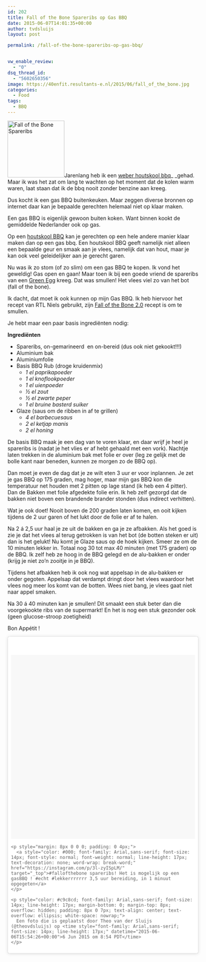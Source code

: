 ```yaml
---
id: 202
title: Fall of the Bone Spareribs op Gas BBQ
date: 2015-06-07T14:01:35+00:00
author: tvdsluijs
layout: post

permalink: /fall-of-the-bone-spareribs-op-gas-bbq/


vw_enable_review:
  - "0"
dsq_thread_id:
  - "5602650356"
image: https://40enfit.resultants-e.nl/2015/06/fall_of_the_bone.jpg
categories:
  - Food
tags:
  - BBQ
---
```

<img class="alignleft wp-image-203 size-thumbnail" src="https://40enfit.resultants-e.nl/2015/06/fall_of_the_bone-150x150.jpg" alt="Fall of the Bone Spareribs" width="150" height="150" srcset="https://40enfit.resultants-e.nl/2015/06/fall_of_the_bone-150x150.jpg 150w, https://40enfit.resultants-e.nl/2015/06/fall_of_the_bone-300x300.jpg 300w, https://40enfit.resultants-e.nl/2015/06/fall_of_the_bone-80x80.jpg 80w, https://40enfit.resultants-e.nl/2015/06/fall_of_the_bone-360x360.jpg 360w, https://40enfit.resultants-e.nl/2015/06/fall_of_the_bone.jpg 640w" sizes="(max-width: 150px) 100vw, 150px" />Jarenlang heb ik een <a href="http://www.bbqwinqel.nl/" target="_blank">weber houtskool bbq</a>_ _gehad. Maar ik was het zat om lang te wachten op het moment dat de kolen warm waren, laat staan dat ik de bbq nooit zonder benzine aan kreeg.

Dus kocht ik een gas BBQ buitenkeuken. Maar zeggen diverse bronnen op internet daar kan je bepaalde gerechten helemaal niet op klaar maken.<!--more-->

Een gas BBQ is eigenlijk gewoon buiten koken. Want binnen kookt de gemiddelde Nederlander ook op gas.

Op een <a href="http://www.bbq-voor-thuis.nl/" target="_blank">houtskool BBQ</a> kan je gerechten op een hele andere manier klaar maken dan op een gas bbq. Een houtskool BBQ geeft namelijk niet alleen een bepaalde geur en smaak aan je vlees, namelijk dat van hout, maar je kan ook veel geleidelijker aan je gerecht garen.

Nu was ik zo stom (of zo slim) om een gas BBQ te kopen. Ik vond het geweldig! Gas open en gaan! Maar toen ik bij een goede vriend de spareribs van een <a href="http://www.fonq.nl/producten/merk-big_green_egg/" target="_blank">Green Egg</a> kreeg. Dat was smullen! Het vlees viel zo van het bot (fall of the bone).

Ik dacht, dat moet ik ook kunnen op mijn Gas BBQ. Ik heb hiervoor het recept van RTL Niels gebruikt, zijn <a href="http://www.rtlniels.nl/bbq/?p=1386" target="_blank">Fall of the Bone 2.0</a> recept is om te smullen.

Je hebt maar een paar basis ingrediënten nodig:

**Ingrediënten**

  * Spareribs, on-gemarineerd  en on-bereid (dus ook niet gekookt!!!)
  * Aluminium bak
  * Aluminiumfolie
  * Basis BBQ Rub (droge kruidenmix) 
      * _1 el paprikapoeder_
      * _1 el knoflookpoeder_
      * _1 el uienpoeder_
      * _½ el zout_
      * _½ el zwarte peper_
      * _1 el bruine basterd suiker_
  * Glaze (saus om de ribben in af te grillen) 
      * _4 el barbecuesaus_
      * _2 el ketjap manis_
      * _2 el honing_

De basis BBQ maak je een dag van te voren klaar, en daar wrijf je heel je spareribs is (nadat je het vlies er af hebt gehaald met een vork). Nachtje laten trekken in de aluminium bak met folie er over (leg ze gelijk met de bolle kant naar beneden, kunnen ze morgen zo de BBQ op).

Dan moet je even de dag dat je ze wilt eten 3 uur er voor inplannen. Je zet je gas BBQ op 175 graden, mag hoger, maar mijn gas BBQ kon die temperatuur net houden met 2 pitten op lage stand (ik heb een 4 pitter). Dan de Bakken met folie afgedekte folie erin. Ik heb zelf gezorgd dat de bakken niet boven een brandende brander stonden (dus indirect verhitten).

Wat je ook doet! Nooit boven de 200 graden laten komen, en ooit kijken tijdens de 2 uur garen of het lukt door de folie er af te halen.

Na 2 á 2,5 uur haal je ze uit de bakken en ga je ze afbakken. Als het goed is zie je dat het vlees al terug getrokken is van het bot (de botten steken er uit) dan is het gelukt! Nu komt je Glaze saus op de hoek kijken. Smeer ze om de 10 minuten lekker in. Totaal nog 30 tot max 40 minuten (met 175 graden) op de BBQ. Ik zelf heb ze hoog in de BBQ gelegd en de alu-bakken er onder (krijg je niet zo&#8217;n zooitje in je BBQ).

Tijdens het afbakken heb ik ook nog wat appelsap in de alu-bakken er onder gegoten. Appelsap dat verdampt dringt door het vlees waardoor het vlees nog meer los komt van de botten. Wees niet bang, je vlees gaat niet naar appel smaken.

Na 30 á 40 minuten kan je smullen! Dit smaakt een stuk beter dan die voorgekookte ribs van de supermarkt! En het is nog een stuk gezonder ook (geen glucose-stroop zoetigheid)

Bon Appétit !

<blockquote class="instagram-media" style="background: #FFF; border: 0; border-radius: 3px; box-shadow: 0 0 1px 0 rgba(0,0,0,0.5),0 1px 10px 0 rgba(0,0,0,0.15); margin: 1px; max-width: 658px; padding: 0; width: calc(100% - 2px);" data-instgrm-captioned="" data-instgrm-version="4">
  <div style="padding: 8px;">
    <div style="background: #F8F8F8; line-height: 0; margin-top: 40px; padding: 50% 0; text-align: center; width: 100%;">
    </div>
    
    <p style="margin: 8px 0 0 0; padding: 0 4px;">
      <a style="color: #000; font-family: Arial,sans-serif; font-size: 14px; font-style: normal; font-weight: normal; line-height: 17px; text-decoration: none; word-wrap: break-word;" href="https://instagram.com/p/3l-zyISpLM/" target="_top">#fallofthebone spareribs! Het is mogelijk op een gasBBQ ! #echt #lekkerrrrrrr 3,5 uur bereiding, in 1 minuut opgegeten</a>
    </p>
    
    <p style="color: #c9c8cd; font-family: Arial,sans-serif; font-size: 14px; line-height: 17px; margin-bottom: 0; margin-top: 8px; overflow: hidden; padding: 8px 0 7px; text-align: center; text-overflow: ellipsis; white-space: nowrap;">
      Een foto die is geplaatst door Theo van der Sluijs (@theovdsluijs) op <time style="font-family: Arial,sans-serif; font-size: 14px; line-height: 17px;" datetime="2015-06-06T15:54:26+00:00">6 Jun 2015 om 8:54 PDT</time>
    </p>
  </div>
</blockquote>